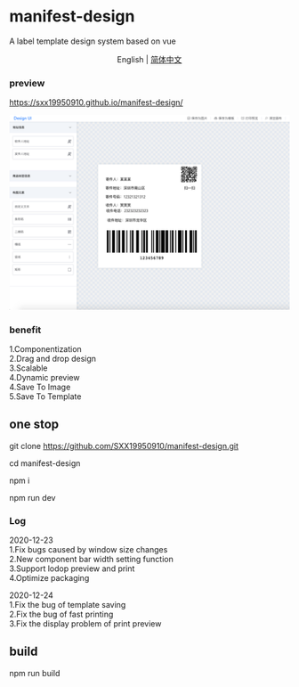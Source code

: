 # manifest-design
A label template design system based on vue

<div align="center">English | <a href="./README.md">简体中文</a></div>

### preview
https://sxx19950910.github.io/manifest-design/

![image](demo.png)
### benefit
1.Componentization<br/>
2.Drag and drop design<br/>
3.Scalable<br/>
4.Dynamic preview<br/>
4.Save To Image<br/>
5.Save To Template<br/>
## one stop
git clone https://github.com/SXX19950910/manifest-design.git <br/>

cd manifest-design<br/>

npm i<br/>

npm run dev

### Log
2020-12-23<br/>
1.Fix bugs caused by window size changes<br/>
2.New component bar width setting function<br/>
3.Support lodop preview and print<br/>
4.Optimize packaging<br/>

2020-12-24<br/>
1.Fix the bug of template saving<br/>
2.Fix the bug of fast printing<br/>
3.Fix the display problem of print preview<br/>

## build
npm run build
